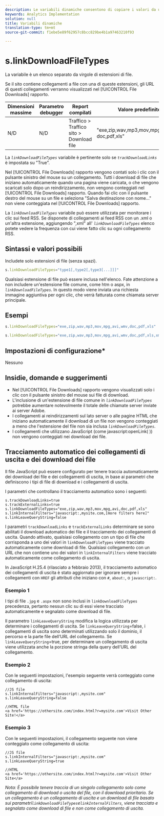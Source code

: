 ```yaml
---
description: Le variabili dinamiche consentono di copiare i valori da una variabile all’altra senza digitare più volte i valori completi nelle richieste di immagini sul sito.
keywords: Analytics Implementation
solution: null
title: Variabili dinamiche
translation-type: tm+mt
source-git-commit: f1ebe5e89f62957c8bcc829be4b1a97463210f93

---
```



# s.linkDownloadFileTypes

La variabile è un elenco separato da virgole di estensioni di file.

Se il sito contiene collegamenti a file con una di queste estensioni, gli URL di questi collegamenti verranno visualizzati nel [!UICONTROL File Downloads] rapporto.

| Dimensioni massime | Parametro debugger | Report compilati | Valore predefinito |
|--- |--- |--- |--- |
| N/D | N/D | Traffico &gt; Traffico sito &gt; Download file | "exe,zip,wav,mp3,mov,mpg,avi,wmv, doc,pdf,xls" |

La *`linkDownloadFileTypes`* variabile è pertinente solo se *`trackDownloadLinks`* è impostata su "True".

Nel [!UICONTROL File Downloads] rapporto vengono contati solo i clic con il pulsante sinistro del mouse su un collegamento. Tutti i download di file che iniziano automaticamente quando una pagina viene caricata, o che vengono scaricati solo dopo un reindirizzamento, non vengono conteggiati nel [!UICONTROL File Downloads] rapporto. Quando fai clic con il pulsante destro del mouse su un file e seleziona "Salva destinazione con nome..." non viene conteggiata nel [!UICONTROL File Downloads] rapporto.

La *`linkDownloadFileTypes`* variabile può essere utilizzata per monitorare i clic sui feed RSS. Se disponete di collegamenti ai feed RSS con un .xml o un'altra estensione, aggiungendo ",xml" all' *`linkDownloadFileTypes`* elenco potete vedere la frequenza con cui viene fatto clic su ogni collegamento RSS.

## Sintassi e valori possibili

Includete solo estensioni di file (senza spazi).

```js
s.linkDownloadFileTypes="type1[,type2[,type3[...]]]"
```

Qualsiasi estensione di file può essere inclusa nell'elenco. Fate attenzione a non includere un'estensione file comune, come htm o aspx, in *`linkDownloadFileTypes`*. In questo modo viene inviata una richiesta immagine aggiuntiva per ogni clic, che verrà fatturata come chiamata server principale.

## Esempi

```js
s.linkDownloadFileTypes="exe,zip,wav,mp3,mov,mpg,avi,wmv,doc,pdf,xls"
```

```js
s.linkDownloadFileTypes="exe,zip,wav,mp3,mov,mpg,avi,wmv,doc,pdf,xls,xml"
```

## Impostazioni di configurazione*

Nessuno

## Insidie, domande e suggerimenti

* Nel [!UICONTROL File Downloads] rapporto vengono visualizzati solo i clic con il pulsante sinistro del mouse sui file di download.
* L'inclusione di un'estensione di file comune in *`linkDownloadFileTypes`* potrebbe aumentare notevolmente il totale delle chiamate server inviate ai server Adobe.
* I collegamenti ai reindirizzamenti sul lato server o alle pagine HTML che iniziano automaticamente il download di un file non vengono conteggiati a meno che l'estensione del file non sia inclusa *`linkDownloadFileTypes`*.
* I collegamenti che utilizzano JavaScript (come javascript:openLink( )) non vengono conteggiati nei download dei file.

## Tracciamento automatico dei collegamenti di uscita e dei download dei file

Il file JavaScript può essere configurato per tenere traccia automaticamente dei download dei file e dei collegamenti di uscita, in base ai parametri che definiscono i tipi di file di download e i collegamenti di uscita.

I parametri che controllano il tracciamento automatico sono i seguenti:

```
s.trackDownloadLinks=true 
s.trackExternalLinks=true 
s.linkDownloadFileTypes="exe,zip,wav,mp3,mov,mpg,avi,doc,pdf,xls" 
s.linkInternalFilters="javascript:,mysite.com,[more filters here]" 
s.linkLeaveQueryString=false 
```

I parametri `trackDownloadLinks` e `trackExternalLinks` determinare se sono abilitati il download automatico dei file e il tracciamento dei collegamenti di uscita. Quando attivato, qualsiasi collegamento con un tipo di file che corrisponda a uno dei valori in `linkDownloadFileTypes` viene tracciato automaticamente come download di file. Qualsiasi collegamento con un URL che non contiene uno dei valori in `linkInternalFilters` viene tracciato automaticamente come collegamento di uscita.

In JavaScript H.25.4 (rilasciato a febbraio 2013), il tracciamento automatico dei collegamenti di uscita è stato aggiornato per ignorare sempre i collegamenti con `HREF` gli attributi che iniziano con `#`, `about:`, o `javascript:`.

### Esempio 1

I tipi di file `.jpg` e `.aspx` non sono inclusi in `linkDownloadFileTypes` precedenza, pertanto nessun clic su di essi viene tracciato automaticamente e segnalato come download di file.

Il parametro `linkLeaveQueryString` modifica la logica utilizzata per determinare i collegamenti di uscita. Se `linkLeaveQueryString`=false, i collegamenti di uscita sono determinati utilizzando solo il dominio, il percorso e la parte file dell’URL del collegamento. Se `linkLeaveQueryString`=true, per determinare un collegamento di uscita viene utilizzata anche la porzione stringa della query dell’URL del collegamento.

### Esempio 2

Con le seguenti impostazioni, l'esempio seguente verrà conteggiato come collegamento di uscita:

```
//JS file  
s.linkInternalFilters="javascript:,mysite.com" 
s.linkLeaveQueryString=false 
 
//HTML file 
<a href='https://othersite.com/index.html?r=mysite.com'>Visit Other Site!</a> 
```

### Esempio 3

Con le seguenti impostazioni, il collegamento seguente non viene conteggiato come collegamento di uscita:

```
//JS file  
s.linkInternalFilters="javascript:,mysite.com" 
s.linkLeaveQueryString=true 
 
//HTML  
<a href='https://othersite.com/index.html?r=mysite.com'>Visit Other Site</a> 
```

*Nota: È possibile tenere traccia di un singolo collegamento solo come collegamento di download o uscita del file, con il download prioritario. Se un collegamento è un collegamento di uscita e un download di file basato sui parametri`linkDownloadFileTypes`e`linkInternalFilters`, viene tracciato e segnalato come download di file e non come collegamento di uscita.*